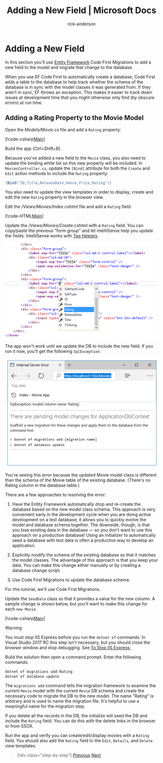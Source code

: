 ﻿---
title: Adding a New Field | Microsoft Docs
author: rick-anderson
description: 
keywords: ASP.NET Core,
ms.author: riande
manager: wpickett
ms.date: 10/14/2016
ms.topic: article
ms.assetid: 16efbacf-fe7b-4b41-84b0-06a1574b95c2
ms.technology: aspnet
ms.prod: aspnet-core
uid: tutorials/first-mvc-app/new-field
---
# Adding a New Field

In this section you'll use [Entity Framework](http://docs.efproject.net/en/latest/platforms/aspnetcore/new-db.html) Code First Migrations to add a new field to the model and migrate that change to the database.

When you use EF Code First to automatically create a database, Code First adds a table to the database to help track whether the schema of the database is in sync with the model classes it was generated from. If they aren't in sync, EF throws an exception. This makes it easier to track down issues at development time that you might otherwise only find (by obscure errors) at run time.

## Adding a Rating Property to the Movie Model

Open the *Models/Movie.cs* file and add a `Rating` property:

[!code-csharp[Main](./start-mvc/sample2/src/MvcMovie/Models/MovieDateRating.cs?highlight=11&range=7-18)]

Build the app (Ctrl+Shift+B).

Because you've added a new field to the `Movie` class, you also need to update the binding white list so this new property will be included. In `MoviesController.cs`, update the `[Bind]` attribute for both the `Create` and `Edit` action methods to include the `Rating` property:

```csharp
[Bind("ID,Title,ReleaseDate,Genre,Price,Rating")]
   ```

You also need to update the view templates in order to display, create and edit the new `Rating` property in the browser view.

Edit the */Views/Movies/Index.cshtml* file and add a `Rating` field:

[!code-HTML[Main](../../tutorials/first-mvc-app/start-mvc/sample2/src/MvcMovie/Views/Movies/IndexGenreRating.cshtml?highlight=16,37&range=24-61)]

Update the */Views/Movies/Create.cshtml* with a `Rating` field. You can copy/paste the previous "form group" and let intelliSense help you update the fields. IntelliSense works with [Tag Helpers](../../mvc/views/tag-helpers/intro.md).

![image](new-field/_static/cr.png)

The app won't work until we update the DB to include the new field. If you run it now, you'll get the following `SqlException`:

![image](new-field/_static/se.png)

You're seeing this error because the updated Movie model class is different than the schema of the Movie table of the existing database. (There's no Rating column in the database table.)

There are a few approaches to resolving the error:

1. Have the Entity Framework automatically drop and re-create the database based on the new model class schema. This approach is very convenient early in the development cycle when you are doing active development on a test database; it allows you to quickly evolve the model and database schema together. The downside, though, is that you lose existing data in the database — so you don't want to use this approach on a production database! Using an initializer to automatically seed a database with test data is often a productive way to develop an application.

2. Explicitly modify the schema of the existing database so that it matches the model classes. The advantage of this approach is that you keep your data. You can make this change either manually or by creating a database change script.

3. Use Code First Migrations to update the database schema.

For this tutorial, we'll use Code First Migrations.

Update the `SeedData` class so that it provides a value for the new column. A sample change is shown below, but you'll want to make this change for each `new Movie`.

[!code-csharp[Main](./start-mvc/sample2/src/MvcMovie/Models/SeedDataRating.cs?highlight=6&range=25-32)]

>[!WARNING]
> You must stop IIS Express before you run the `dotnet ef` commands. In Visual Studio 2017 RC this step isn't necessary, but you should close the browser window and stop debugging. See [To Stop IIS Express:](adding-model.md#stop-iis-express-reference-label)

Build the solution then open a command prompt. Enter the following commands:

```console
dotnet ef migrations add Rating
dotnet ef database update
```

The `migrations add` command tells the migration framework to examine the current `Movie` model with the current `Movie` DB schema and create the necessary code to migrate the DB to the new model. The name "Rating" is arbitrary and is used to name the migration file. It's helpful to use a meaningful name for the migration step.

If you delete all the records in the DB, the initialize will seed the DB and include the `Rating` field. You can do this with the delete links in the browser or from SSOX.

Run the app and verify you can create/edit/display movies with a `Rating` field. You should also add the `Rating` field to the `Edit`, `Details`, and `Delete` view templates.

>[!div class="step-by-step"]
[Previous](search.md)
[Next](validation.md)  
